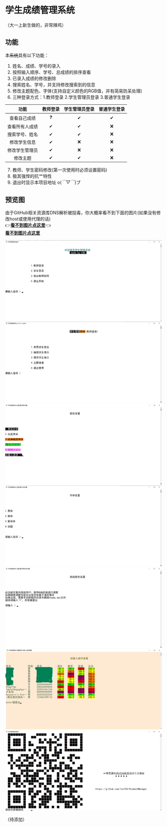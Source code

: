 # 学生成绩管理系统
（大一上新生做的，非常辣鸡）
## 功能
本~~系统~~具有以下功能：   
1. 姓名、成绩、学号的录入
2. 按照输入顺序、学号、总成绩的排序查看
3. 已录入成绩的修改删除
4. 搜索姓名、学号，并支持修改搜索到的信息
5. 修改主题配色、字体(支持自定义颜色的RGB值，并有简易防呆处理)
6. 三种登录方式：1.教师登录 2.学生管理员登录 3.普通学生登录

|  功能  | 教师登录 | 学生管理员登录  |  普通学生登录  |
|:-:|:-:|:-:|:-:|
| 查看自己成绩 | ❓ | ✔ | ✔ |
| 查看所有人成绩 | ✔ | ✔ | ❌ |
| 搜索学号、姓名 | ✔ | ✔ | ❌ |
| 修改学生信息 | ✔ | ❌ | ❌ |
| 修改学生管理员 | ✔ | ❌ | ❌ |
| 修改主题 | ✔ | ✔ | ❌ |


7. 教师、学生密码修改(第一次使用时必须设置密码)
8. 极其强悍的抗艹特性
9. 退出时显示本项目地址 o(*￣▽￣*)ブ

## 预览图
由于GitHub相关资源库DNS解析被投毒，你大概率看不到下面的图片(如果没有修改host或使用代理的话)   
👉[**看不到图片点这里**](https://www.justlll.tk/myHomework/imgPreview/ "本人的小vps")👈   
<a href="https://www.justlll.tk/myHomework/imgPreview/" target="_blank">**看不到图片点这里**</a>

![image](/imgPreview/welcomeMenu.png)
![image](/imgPreview/mainMenu.png)
![image](/imgPreview/color.png)
![image](/imgPreview/font.png)
![image](/imgPreview/color2.png)
![image](/imgPreview/information.png)
![image](/imgPreview/exit.png)

（待添加）

